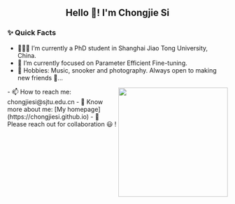 <!--
**Chongjie-Si/Chongjie-Si** is a ✨ _special_ ✨ repository because its `README.md` (this file) appears on your GitHub profile.

Here are some ideas to get you started:

- 🔭 I’m currently working on ...
- 🌱 I’m currently learning ...
- 👯 I’m looking to collaborate on ...
- 🤔 I’m looking for help with ...
- 💬 Ask me about ...
- 📫 How to reach me: ...
- 😄 Pronouns: ...
- ⚡ Fun fact: ...
-->


<h2 align="center"> Hello 👋! I'm Chongjie Si</h2>


### ✨ Quick Facts

- 👨🏽‍💻 I’m currently a PhD student in Shanghai Jiao Tong University, China.
- 🌱 I’m currently focused on Parameter Efficient Fine-tuning.
- 🎿 Hobbies: Music, snooker and photography. Always open to making new friends 🔭...
<img align= "right" width= "250" src= "https://pa1.narvii.com/6580/8098c6e9207376889eeb0532d9f5a0723c4d73f5_hq.gif"/>
- 📫 How to reach me: chongjiesi@sjtu.edu.cn
- 🎁 Know more about me: [My homepage](https://chongjiesi.github.io)
- 💬 Please reach out for collaboration 😃 !
